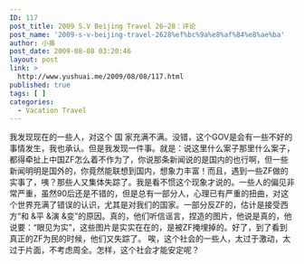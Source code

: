 ```yaml
---
ID: 117
post_title: 2009 S.V Beijing Travel 26~28：评论
post_name: '2009-s-v-beijing-travel-2628%ef%bc%9a%e8%af%84%e8%ae%ba'
author: 小奥
post_date: 2009-08-08 03:20:46
layout: post
link: >
  http://www.yushuai.me/2009/08/08/117.html
published: true
tags: [ ]
categories:
  - Vacation Travel
---
```

我发现现在的一些人，对这个 国 家充满不满。没错，这个GOV是会有一些不好的事情发生，我也承认。但是我发现一件事。就是：说这里什么案子那里什么案子，都得牵扯上中国ZF怎么着不作为了，你说那条新闻说的是国内的也行啊，但一些新闻明明是国外的，你竟然能联想到国内，想象力丰富！而且，遇到一些ZF做的实事了，咦？那些人又集体失踪了。我是看不惯这个现象才说的。一些人的偏见非常严重，虽然90后还是不错的，但是总有一部分人，心理已有严重的扭曲，对这个世界充满了错误的认识，尤其是对我们的国家。一部分反ZF的，估计是接受西方“和 &平 &演 &变”的原因。真的，他们听信谣言，捏造的图片，他说是真的，他说要：“眼见为实”，这些图片是实实在在的，是被ZF掩埋掉的。好了，到了看到真正的ZF为民的时候，他们又失踪了。
   唉，这个社会的一些人，太过于激动，太过于片面，不考虑周全。怎样，这个社会才能安定呢？